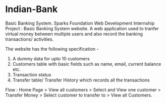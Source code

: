 # Indian-Bank
 Basic Banking System.
 Sparks Foundation Web Development Internship Project : Basic Banking System website. 
 A web application used to tranfer virtual money between multiple users and also record the banking transactions/ activities.

 The website has the following specification -
 1. A dummy data for upto 10 customers
 2. Customers table with basic fields such as name, email, current balance etc.
 3. Transaction status
 4. Transfer table/ Transfer History which records all the transactions

 Flow : Home Page > View all customers > Select and View one customer > Transfer Money > Select customer to transfer to > View all Customers.

